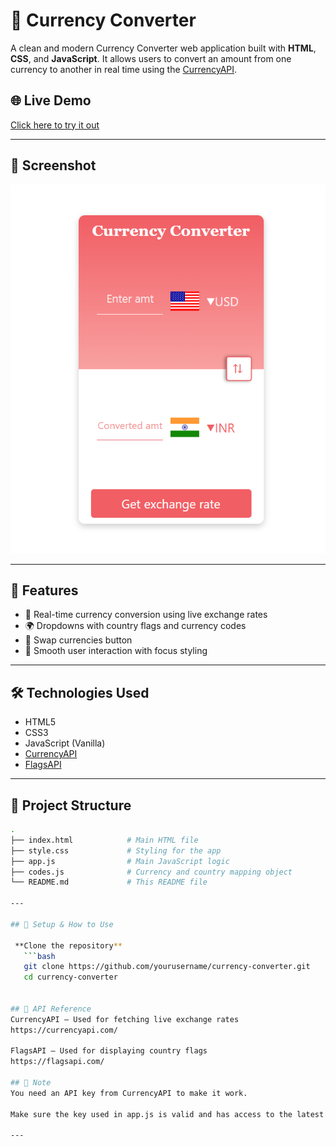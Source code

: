 # 💱 Currency Converter

A clean and modern Currency Converter web application built with **HTML**, **CSS**, and **JavaScript**. It allows users to convert an amount from one currency to another in real time using the [CurrencyAPI](https://currencyapi.com/).

## 🌐 Live Demo
[Click here to try it out](#)  


---

## 📸 Screenshot

![Currency Converter Screenshot](preview.png)  


---

## 🚀 Features

- 🔄 Real-time currency conversion using live exchange rates
- 🌍 Dropdowns with country flags and currency codes
- 🔁 Swap currencies button
- 🎨 Smooth user interaction with focus styling

---

## 🛠️ Technologies Used

- HTML5
- CSS3
- JavaScript (Vanilla)
- [CurrencyAPI](https://currencyapi.com/)
- [FlagsAPI](https://flagsapi.com/)

---
## 📂 Project Structure

```bash
.
├── index.html            # Main HTML file
├── style.css             # Styling for the app
├── app.js                # Main JavaScript logic
├── codes.js              # Currency and country mapping object
└── README.md             # This README file

---

## 🔑 Setup & How to Use

 **Clone the repository**
   ```bash
   git clone https://github.com/yourusername/currency-converter.git
   cd currency-converter


## 🔗 API Reference
CurrencyAPI – Used for fetching live exchange rates
https://currencyapi.com/

FlagsAPI – Used for displaying country flags
https://flagsapi.com/

## 📌 Note
You need an API key from CurrencyAPI to make it work.

Make sure the key used in app.js is valid and has access to the latest endpoint.

---